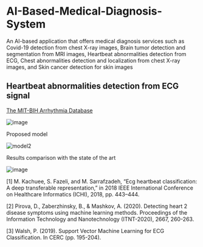 # AI-Based-Medical-Diagnosis-System
An AI-based application that offers medical diagnosis services such as Covid-19 detection from chest X-ray images, Brain tumor detection and segmentation from MRI images, Heartbeat abnormalities detection from ECG, Chest abnormalities detection and localization from chest X-ray images, and Skin cancer detection for skin images

Heartbeat abnormalities detection from ECG signal
--

[The MIT-BIH Arrhythmia Database](https://www.kaggle.com/datasets/shayanfazeli/heartbeat) 

![image](https://github.com/mohdakrory/AI-Based-Medical-Diagnosis-System/assets/67663339/ad3b1e4b-dfcd-40a7-a9f2-eb85bf3178a3)

Proposed model 

![model2](https://github.com/mohdakrory/AI-Based-Medical-Diagnosis-System/assets/67663339/4d01f247-5cd4-4eeb-bf1f-47c542626840)

Results comparison with the state of the art

![image](https://github.com/mohdakrory/AI-Based-Medical-Diagnosis-System/assets/67663339/cb0dc9d5-3965-4ed6-a825-b60d5dbafd07)


[1]  M. Kachuee, S. Fazeli, and M. Sarrafzadeh, “Ecg heartbeat classification: A deep transferable representation,” in 2018 IEEE International Conference on               Healthcare Informatics (ICHI), 2018, pp. 443–444.

[2]   Pirova, D., Zaberzhinsky, B., & Mashkov, A. (2020). Detecting heart 2 disease symptoms using machine learning methods. Proceedings of the Information                 Technology and Nanotechnology (ITNT-2020), 2667, 260-263.

[3] Walsh, P. (2019). Support Vector Machine Learning for ECG Classification. In CERC (pp. 195-204).

